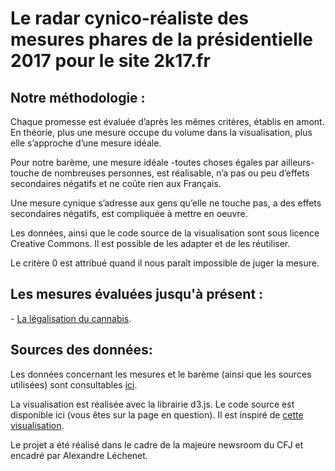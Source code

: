 # Le radar cynico-réaliste des mesures phares de la présidentielle 2017 pour le site 2k17.fr


<h2>Notre méthodologie :</h2>
Chaque promesse est évaluée d’après les mêmes critères, établis en amont.
En théorie, plus une mesure occupe du volume dans la visualisation, plus elle s’approche d’une mesure idéale.

Pour notre barème, une mesure idéale -toutes choses égales par ailleurs- touche de nombreuses personnes, est réalisable, n’a pas ou peu d’effets secondaires négatifs et ne coûte rien aux Français.

Une mesure cynique s’adresse aux gens qu’elle ne touche pas, a des effets secondaires négatifs, est compliquée à mettre en oeuvre.

Les données, ainsi que le code source de la visualisation sont sous licence Creative Commons. Il est possible de les adapter et de les réutiliser.

Le critère 0 est attribué quand il nous paraît impossible de juger la mesure.

<h2>Les mesures évaluées jusqu'à présent :</h2>
- <a href="//2k17.fr/583-legalisation-cannabis-papier-cest-plutot-bonne-mesure/">La légalisation du cannabis</a>.

<h2>Sources des données:</h2>
Les données concernant les mesures et le barème (ainsi que les sources utilisées) sont consultables <a href="https://docs.google.com/spreadsheets/d/1SG2AzPbkRxPyOL0-7lj-qf98q7-H1jFKRXL15HcWErw/pubhtml">ici</a>.

La visualisation est réalisée avec la librairie d3.js. Le code source est disponible ici (vous êtes sur la page en question).
Il est inspiré de <a href="http://bl.ocks.org/nbremer/21746a9668ffdf6d8242">cette visualisation</a>.

Le projet a été réalisé dans le cadre de la majeure newsroom du CFJ et encadré par Alexandre Léchenet.
